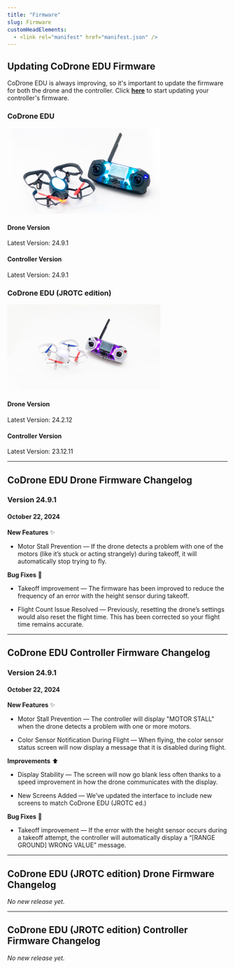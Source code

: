 ```yaml
---
title: "Firmware"
slug: Firmware
customHeadElements:
  - <link rel="manifest" href="manifest.json" />
---
```


## Updating CoDrone EDU Firmware
CoDrone EDU is always improving, so it's important to update the firmware for both the drone and the controller. Click **<a href="https://codrone.robolink.com/edu/updater/">here</a>** to start updating your controller's firmware.

<div className="firmware-row">
  <div className="firmware_div">
    <h3>CoDrone EDU</h3>
    <div className="firmware_div-fig">
      <img src="/img/CDE/drone_remote-4.png" width="350px"/>
    </div>
    <h4>Drone Version</h4>
    <p>Latest Version: 24.9.1</p>
    <h4>Controller Version</h4>
    <p>Latest Version: 24.9.1</p>
</div>

  <div className="firmware_div">
    <h3>CoDrone EDU (JROTC edition)</h3>
    <div className="firmware_div-fig">
      <img src="/img/CDE/drone_remote_cdej-3.jpg" width="350px"/>
    </div>
    <h4>Drone Version</h4>
    <p>Latest Version: 24.2.12</p>
    <h4>Controller Version</h4>
    <p>Latest Version: 23.12.11</p>
  </div>
</div>

<hr className="section_hr"/>

## CoDrone EDU Drone Firmware Changelog

### Version 24.9.1
#### October 22, 2024
**New Features** :sparkles:
- Motor Stall Prevention &mdash; If the drone detects a problem with one of the motors (like it’s stuck or acting strangely) during takeoff, it will automatically stop trying to fly.

**Bug Fixes** :bug:
- Takeoff improvement &mdash; The firmware has been improved to reduce the frequency of an error with the height sensor during takeoff.

- Flight Count Issue Resolved &mdash; Previously, resetting the drone’s settings would also reset the flight time. This has been corrected so your flight time remains accurate.

<hr className="section_hr"/>

## CoDrone EDU Controller Firmware Changelog

### Version 24.9.1
#### October 22, 2024

**New Features** :sparkles:
- Motor Stall Prevention &mdash; The controller will display "MOTOR STALL" when the drone detects a problem with one or more motors.

- Color Sensor Notification During Flight &mdash; When flying, the color sensor status screen will now display a message that it is disabled during flight.

**Improvements** :arrow_up:
- Display Stability &mdash; The screen will now go blank less often thanks to a speed improvement in how the drone communicates with the display.

- New Screens Added &mdash; We’ve updated the interface to include new screens to match CoDrone EDU (JROTC ed.)

**Bug Fixes** :bug:
- Takeoff improvement &mdash; If the error with the height sensor occurs during a takeoff attempt, the controller will automatically display a “[RANGE GROUND] WRONG VALUE” message.

<hr className="section_hr"/>

## CoDrone EDU (JROTC edition) Drone Firmware Changelog

*No new release yet.*

<hr className="section_hr"/>

## CoDrone EDU (JROTC edition) Controller Firmware Changelog

*No new release yet.*